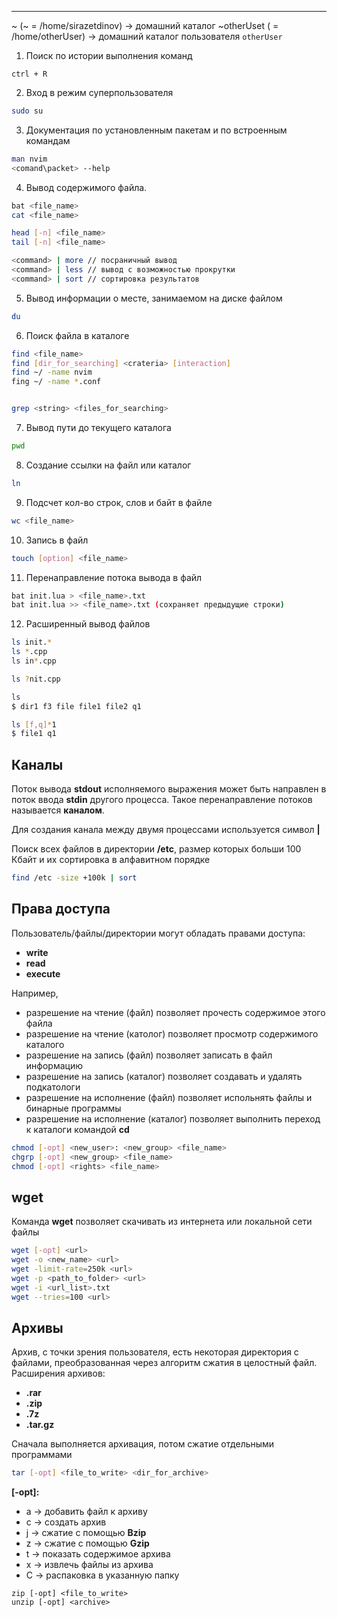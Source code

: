 ___

~ (~ = /home/sirazetdinov) -> домашний каталог
~otherUset ( = /home/otherUser) -> домашний каталог пользователя `otherUser`


1. Поиск по истории выполнения команд
```
ctrl + R
```
2. Вход в режим суперпользователя
```bash
sudo su
```
3. Документация по установленным пакетам и по встроенным командам
```bash
man nvim
<comand\packet> --help 
```
4. Вывод содержимого файла.
```bash
bat <file_name>
cat <file_name>

head [-n] <file_name>
tail [-n] <file_name>

<command> | more // посраничный вывод
<command> | less // вывод с возможностью прокрутки
<command> | sort // сортировка результатов
```
5. Вывод информации о месте, занимаемом на диске файлом
```bash
du
```
6. Поиск файла в каталоге
```bash
find <file_name>
find [dir_for_searching] <crateria> [interaction]
find ~/ -name nvim
fing ~/ -name *.conf


grep <string> <files_for_searching>
```
7. Вывод пути до текущего каталога
```bash
pwd
```
8. Создание ссылки на файл или каталог
```bash
ln
```
9. Подсчет кол-во строк, слов и байт в файле
```bash
wc <file_name>
```
10. Запись в файл 
```bash
touch [option] <file_name>
```
11. Перенаправление потока вывода в файл
```bash
bat init.lua > <file_name>.txt 
bat init.lua >> <file_name>.txt (сохраняет предыдущие строки)
```
12. Расширенный вывод файлов
```bash
ls init.*
ls *.cpp
ls in*.cpp

ls ?nit.cpp

ls 
$ dir1 f3 file file1 file2 q1

ls [f,q]*1
$ file1 q1
```

## Каналы
Поток вывода **stdout** исполняемого выражения может быть направлен в поток ввода **stdin** другого процесса. Такое перенаправление потоков называется **каналом**. 

Для создания канала между двумя процессами используется символ **|** 

Поиск всех файлов в директории **/etc**, размер которых больши 100 Кбайт и их сортировка в алфавитном порядке
```bash
find /etc -size +100k | sort
```


## Права доступа
Пользователь/файлы/директории могут обладать правами доступа: 
- **write**
- **read**
- **execute**

Например,
- разрешение на чтение (файл) позволяет прочесть содержимое этого файла
- разрешение на чтение (католог) позволяет просмотр содержимого каталого
- разрешение на запись (файл) позволяет записать в файл информацию
- разрешение на запись (каталог) позволяет создавать и удалять подкатологи
- разрешение на исполнение (файл) позволяет испольнять файлы и бинарные программы
- разрешение на исполнение (каталог) позволяет выполнить переход к каталоги командой **cd**

```bash
chmod [-opt] <new_user>: <new_group> <file_name>
chgrp [-opt] <new_group> <file_name>
chmod [-opt] <rights> <file_name>
```

## wget
Команда **wget** позволяет скачивать из интернета или локальной сети файлы

```bash
wget [-opt] <url>
wget -o <new_name> <url>
wget -limit-rate=250k <url>
wget -p <path_to_folder> <url>
wget -i <url_list>.txt
wget --tries=100 <url>
```

## Архивы
Архив, с точки зрения пользователя, есть некоторая директория с файлами, преобразованная через алгоритм сжатия в целостный файл. Расширения архивов:
- **.rar**
- **.zip**
- **.7z**
- **.tar.gz**

Сначала выполняется архивация, потом сжатие отдельными программами

```bash
tar [-opt] <file_to_write> <dir_for_archive>
```
**\[-opt\]:**
- a -> добавить файл к архиву
- c -> создать архив
-  j -> сжатие с помощью **Bzip**
- z -> сжатие с помощью **Gzip**
- t -> показать содержимое архива
- x -> извлечь файлы из архива
- C -> распаковка в указанную папку

```
zip [-opt] <file_to_write>
unzip [-opt] <archive>
```